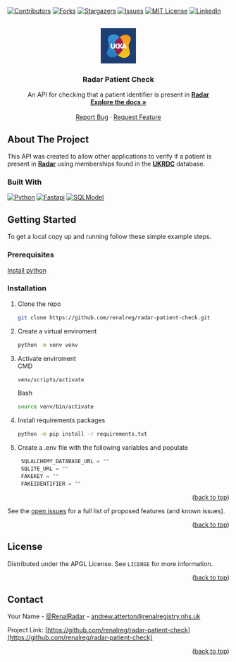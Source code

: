 <a name="readme-top"></a>

[![Contributors][contributors-shield]][contributors-url]
[![Forks][forks-shield]][forks-url]
[![Stargazers][stars-shield]][stars-url]
[![Issues][issues-shield]][issues-url]
[![MIT License][license-shield]][license-url]
[![LinkedIn][linkedin-shield]][linkedin-url]

<!-- PROJECT LOGO -->
<br />
<div align="center">
  <a href="https://github.com/renalreg/radar-patient-check">
    <img src="images/UKKA Kidney Blue.png" alt="Logo" width="80" height="80">
  </a>

<h3 align="center">Radar Patient Check</h3>

  <p align="center">
    An API for checking that a patient identifier is present in <a href="https://ukkidney.org/rare-renal/homepage"><strong>Radar</strong></a>
    <br />
    <a href="https://github.com/renalreg/radar-patient-check"><strong>Explore the docs »</strong></a>
    <br />
    <br />
    <a href="https://github.com/renalreg/radar-patient-check/issues">Report Bug</a>
    ·
    <a href="https://github.com/renalreg/radar-patient-check/issues">Request Feature</a>
  </p>
</div>

<!-- ABOUT THE PROJECT -->

## About The Project

This API was created to allow other applications to verify if a patient is present in <a href="https://ukkidney.org/rare-renal/homepage"><strong>Radar</strong></a> using memberships found in the <a href="https://ukkidney.org/audit-research/data-permissions/ukrdc"><strong>UKRDC</strong></a> database.

### Built With

[![Python][python.org]][python-url] [![Fastapi][fastapi.tiangolo.com]][fastapi-url] [![SQLModel][sqlmodel.tiangolo.com]][sqlmodel-url]

<!-- GETTING STARTED -->

## Getting Started

To get a local copy up and running follow these simple example steps.

### Prerequisites

<a href="https://www.python.org/downloads/">Install python</a>

### Installation

1. Clone the repo
   ```sh
   git clone https://github.com/renalreg/radar-patient-check.git
   ```
2. Create a virtual enviroment
   ```sh
   python -m venv venv
   ```
3. Activate enviroment<br>
   CMD
   ```cmd
   venv/scripts/activate
   ```
   Bash
   ```sh
   source venv/bin/activate
   ```
4. Install requirements packages
   ```sh
   python -m pip install -r requirements.txt
   ```
5. Create a .env file with the following variables and populate

   ```python
    SQLALCHEMY_DATABASE_URL = ""
    SQLITE_URL = ""
    FAKEKEY = ""
    FAKEIDENTIFIER = ""
   ```

<p align="right">(<a href="#readme-top">back to top</a>)</p>

<!-- USAGE EXAMPLES -->

See the [open issues](https://github.com/renalreg/radar-patient-check/issues) for a full list of proposed features (and known issues).

<p align="right">(<a href="#readme-top">back to top</a>)</p>

<!-- LICENSE -->

## License

Distributed under the APGL License. See `LICENSE` for more information.

<p align="right">(<a href="#readme-top">back to top</a>)</p>

<!-- CONTACT -->

## Contact

Your Name - [@RenalRadar](https://twitter.com/@RenalRadar) - andrew.atterton@renalregistry.nhs.uk

Project Link: [https://github.com/renalreg/radar-patient-check](https://github.com/renalreg/radar-patient-check)

<p align="right">(<a href="#readme-top">back to top</a>)</p>

<!-- MARKDOWN LINKS & IMAGES -->
<!-- https://www.markdownguide.org/basic-syntax/#reference-style-links -->

[contributors-shield]: https://img.shields.io/github/contributors/renalreg/radar-patient-check.svg?style=for-the-badge
[contributors-url]: https://github.com/renalreg/radar-patient-check/graphs/contributors
[forks-shield]: https://img.shields.io/github/forks/renalreg/radar-patient-check.svg?style=for-the-badge
[forks-url]: https://github.com/renalreg/radar-patient-check/network/members
[stars-shield]: https://img.shields.io/github/stars/renalreg/radar-patient-check.svg?style=for-the-badge
[stars-url]: https://github.com/renalreg/radar-patient-check/stargazers
[issues-shield]: https://img.shields.io/github/issues/renalreg/radar-patient-check.svg?style=for-the-badge
[issues-url]: https://github.com/renalreg/radar-patient-check/issues
[license-shield]: https://img.shields.io/github/license/renalreg/radar-patient-check.svg?style=for-the-badge
[license-url]: https://github.com/renalreg/radar-patient-check/blob/master/LICENSE
[linkedin-shield]: https://img.shields.io/badge/-LinkedIn-black.svg?style=for-the-badge&logo=linkedin&colorB=555
[linkedin-url]: https://linkedin.com/company/ukkidney/
[product-screenshot]: images/screenshot.png
[next.js]: https://img.shields.io/badge/next.js-000000?style=for-the-badge&logo=nextdotjs&logoColor=white
[next-url]: https://nextjs.org/
[react.js]: https://img.shields.io/badge/React-20232A?style=for-the-badge&logo=react&logoColor=61DAFB
[react-url]: https://reactjs.org/
[vue.js]: https://img.shields.io/badge/Vue.js-35495E?style=for-the-badge&logo=vuedotjs&logoColor=4FC08D
[vue-url]: https://vuejs.org/
[angular.io]: https://img.shields.io/badge/Angular-DD0031?style=for-the-badge&logo=angular&logoColor=white
[angular-url]: https://angular.io/
[svelte.dev]: https://img.shields.io/badge/Svelte-4A4A55?style=for-the-badge&logo=svelte&logoColor=FF3E00
[svelte-url]: https://svelte.dev/
[laravel.com]: https://img.shields.io/badge/Laravel-FF2D20?style=for-the-badge&logo=laravel&logoColor=white
[laravel-url]: https://laravel.com
[bootstrap.com]: https://img.shields.io/badge/Bootstrap-563D7C?style=for-the-badge&logo=bootstrap&logoColor=white
[bootstrap-url]: https://getbootstrap.com
[jquery.com]: https://img.shields.io/badge/jQuery-0769AD?style=for-the-badge&logo=jquery&logoColor=white
[jquery-url]: https://jquery.com
[python.org]: https://img.shields.io/badge/python-ffd03f?style=for-the-badge&logo=python&logoColor=#3776AB
[python-url]: https://www.python.org/
[fastapi.tiangolo.com]: https://img.shields.io/badge/fastapi-ffffff?style=for-the-badge&logo=fastapi&logoColor=05998b
[fastapi-url]: https://fastapi.tiangolo.com/
[sqlmodel.tiangolo.com]: https://img.shields.io/badge/sqlmodel-ffffff?style=for-the-badge&logo=sqlmodel&logoColor=7e56c2
[sqlmodel-url]: https://sqlmodel.tiangolo.com/
